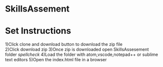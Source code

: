 # SkillsAssement
# Set Instructions
  1)Click clone and download button to download the zip file \
  2)Click download zip
  3)Once zip is downloaded open SkillsAssesement folder *spellcheck*
  4)Load the folder with atom,vscode,notepad++ or sublime text editors
  5)Open the index.html file in a browser
   
